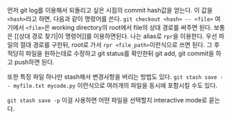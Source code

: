 먼저 git log를 이용해서 되돌리고 싶은 시점의 commit hash값을 얻는다. 이 값을 `<hash>`라고 하면,
다음과 같이 명령어를 쓴다.
`git checkout <hash> -- <file>`
여기에서 `<file>`은 working directory의 root에서 file의 상대 경로를 써주면 된다.
보통은 [[상대 경로 찾기|이 명령어]]를 이용하면된다. 나는 alias로 `rpr`을 이용한다. 우선 파일의 절대 경로를 구한뒤, root로 가서 `rpr <file_path>`이런식으로 쓰면 된다.
그 후 적당히 파일을 원하는데로 수정하고 git status를 확인한뒤 git add, git commit을 하고 push하면 된다.

또한 특정 파일 하나만 stash해서 변경사항을 버리는 방법도 있다.
`git stash save -- myfile.txt mycode.py`
이런식으로 여러개의 파일을 동시에 포함시킬 수도 있다.

`git stash save -p` 
이걸 사용하면 어떤 파일을 선택할지 interactive mode로 묻는다.